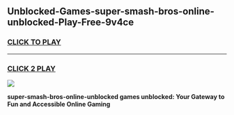 
## Unblocked-Games-super-smash-bros-online-unblocked-Play-Free-9v4ce
<h3>
<a href="https://premium76.site?title=super-smash-bros-online-unblocked&ref=23A">CLICK TO PLAY</a></h3>
<hr>

<h3>
<a href="https://premium76.site?title=super-smash-bros-online-unblocked&ref=23A">CLICK 2 PLAY</a>
  
</h3>

<a href="https://premium76.site?title=super-smash-bros-online-unblocked&ref=23A"><img src="https://clearcache.store/games.png"></a>


**super-smash-bros-online-unblocked games unblocked: Your Gateway to Fun and Accessible Online Gaming**
